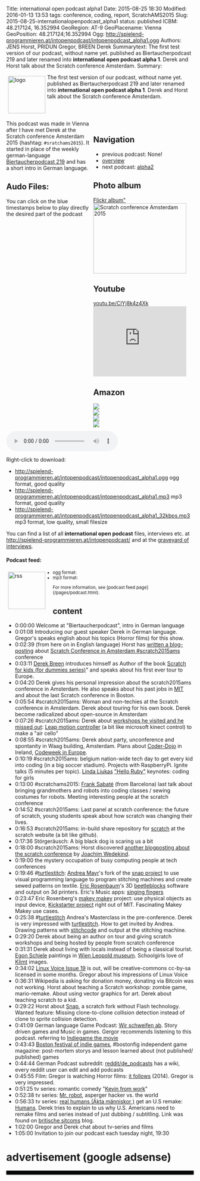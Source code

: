 Title: international open podcast alpha1
Date: 2015-08-25 18:30
Modified: 2016-01-13 13:53
tags: conference, coding, report, ScratchAMS2015
Slug: 2015-08-25-internationalopenpodcast_alpha1
status: published
ICBM: 48.217124, 16.352994
GeoRegion: AT-9
GeoPlacename: Vienna
GeoPosition: 48.217124;16.352994
Ogg: http://spielend-programmieren.at/intopenpodcast/intopenpodcast_alpha1.ogg
Authors: JENS Horst, PRIDUN Gregor, BREEN Derek
Summarytext: The first test version of our podcast, without name yet. published as Biertaucherpodcast 219 and later renamed into **international open podcast alpha 1**. Derek and Horst talk about the Scratch conference Amsterdam.
Summary: <div style="float: left; padding:5px"><img src="/images/international-open-podcast-logo.png" width="100" alt="logo"></div> The first test version of our podcast, without name yet. published as Biertaucherpodcast 219 and later renamed into **international open podcast alpha 1**. Derek and Horst talk about the Scratch conference Amsterdam.<div style="clear:both;"></div>



<div style="font-size:14px;float:right; margin: 5px; padding: 5px; width:260px;">
<h2>Navigation</h2>
<ul>
<li>previous podcast: None!</li>
<li><a href="/category/podcast.html">overview</a></li>
<li>next podcast: <a href="/2015-10-13-internationalopenpodcast_alpha2.html">alpha2</a></li>
</ul>
<h2>Photo album</h2>
<a href="https://flic.kr/s/aHskhARbgd">Flickr album"</a><br>
<a data-flickr-embed="true"  href="https://www.flickr.com/photos/horstjens/albums/72157656796821858" title="Scratch conference Amsterdam 2015"><img src="https://farm6.staticflickr.com/5713/20361984549_e4fec673d9_b.jpg" width="250" height="188" alt="Scratch conference Amsterdam 2015"></a><script async src="//embedr.flickr.com/assets/client-code.js" charset="utf-8"></script>
<h2>Youtube</h2>
<a href="https://youtu.be/zSbeZT1BLLE">youtu.be/ClYj8k4z4Xk</a><br>
<iframe width="250" height="188" src="https://www.youtube.com/embed/ClYj8k4z4Xk" frameborder="0" allowfullscreen></iframe>
<h2>Amazon</h2>
<div><a href="http://www.amazon.de/gp/product/B00IDI30P8/ref=as_li_tl?ie=UTF8&camp=1638&creative=19454&creativeASIN=B00IDI30P8&linkCode=as2&tag=spielendprogr-21"><img border="0" src="http://ws-eu.amazon-adsystem.com/widgets/q?_encoding=UTF8&ASIN=B00IDI30P8&Format=_SL160_&ID=AsinImage&MarketPlace=DE&ServiceVersion=20070822&WS=1&tag=spielendprogr-21" ></a><img src="http://ir-de.amazon-adsystem.com/e/ir?t=spielendprogr-21&l=as2&o=3&a=B00IDI30P8" width="1" height="1" border="0" alt="amazon" style="border:none !important; margin:0px !important;" /><br>
<a href="http://www.amazon.de/gp/product/B00ZEKTJZ8/ref=as_li_tl?ie=UTF8&camp=1638&creative=19454&creativeASIN=B00ZEKTJZ8&linkCode=as2&tag=spielendprogr-21"><img border="0" src="http://ws-eu.amazon-adsystem.com/widgets/q?_encoding=UTF8&ASIN=B00ZEKTJZ8&Format=_SL160_&ID=AsinImage&MarketPlace=DE&ServiceVersion=20070822&WS=1&tag=spielendprogr-21" ></a><img src="http://ir-de.amazon-adsystem.com/e/ir?t=spielendprogr-21&l=as2&o=3&a=B00ZEKTJZ8" width="1" height="1" border="0" alt="amazon" style="border:none !important; margin:0px !important;" /><br>
<a href="http://www.amazon.de/gp/product/1119014875/ref=as_li_tl?ie=UTF8&camp=1638&creative=19454&creativeASIN=1119014875&linkCode=as2&tag=spielendprogr-21"><img border="0" src="http://ws-eu.amazon-adsystem.com/widgets/q?_encoding=UTF8&ASIN=1119014875&Format=_SL160_&ID=AsinImage&MarketPlace=DE&ServiceVersion=20070822&WS=1&tag=spielendprogr-21" ></a><img src="http://ir-de.amazon-adsystem.com/e/ir?t=spielendprogr-21&l=as2&o=3&a=1119014875" width="1" height="1" border="0" alt="amazon" style="border:none !important; margin:0px !important;" /><br>
<a href="http://www.amazon.de/gp/product/1250065003/ref=as_li_tl?ie=UTF8&camp=1638&creative=19454&creativeASIN=1250065003&linkCode=as2&tag=spielendprogr-21"><img border="0" src="http://ws-eu.amazon-adsystem.com/widgets/q?_encoding=UTF8&ASIN=1250065003&Format=_SL160_&ID=AsinImage&MarketPlace=DE&ServiceVersion=20070822&WS=1&tag=spielendprogr-21" ></a><img src="http://ir-de.amazon-adsystem.com/e/ir?t=spielendprogr-21&l=as2&o=3&a=1250065003" width="1" height="1" border="0" alt="amazon" style="border:none !important; margin:0px !important;" />
</div>
</div>


This podcast was made in Vienna after I have met Derek at the Scratch conference Amsterdam 2015 (hashtag: `#sratchams2015`). It started in place of the weekly german-language [Biertaucherpodcast 219](http://biertaucher.at/de:podcast:biertaucher:2015:219) and has a short intro in German language.



## Audo Files:

You can click on the blue timestamps below to play directly the desired part of the podcast

<audio id="netcast" controls="controls">
   <source src="http://spielend-programmieren.at/intopenpodcast/intopenpodcast_alpha1.ogg" type="audio/ogg"/>
   <source src="http://spielend-programmieren.at/intopenpodcast/intopenpodcast_alpha1.mp3" type="audio/mpeg"/>
</audio>
    
Right-click to download:

  * <http://spielend-programmieren.at/intopenpodcast/intopenpodcast_alpha1.ogg> ogg format, good quality
  * <http://spielend-programmieren.at/intopenpodcast/intopenpodcast_alpha1.mp3> mp3 format, good quality
  * <http://spielend-programmieren.at/intopenpodcast/intopenpodcast_alpha1_32kbps.mp3> mp3 format, low quality, small filesize

You can find a list of all **international open podcast** files, interviews etc. at <http://spielend-programmieren.at/intopenpodcast/> and at the [graveyard of interviews](http://internationalopenmagazine.org/2015-08-24-interview_graveyard.html).

#### Podcast feed:
<div style="float:left; padding:5px; margin-right:15px;"><img src="/images/rss.png" alt="rss" width="100"></div>
<small>
<ul>
  <li>ogg format: <http://spielend-programmieren.at/intopenpodcastogg.xml></li>
  <li>mp3 format: <http://spielend-programmieren.at/intopenpodcast.xml></li>
</ul>
For more information, see [podcast feed page](/pages/podcast.html).
</small>


## content

  * <nc-ts>0:00:00</nc-ts> Welcome at "Biertaucherpodcast", intro in German language
  * <nc-ts>0:01:08</nc-ts> Introducing our guest speaker Derek in German language. Gregor's speaks english about his topics (Horror films) for this show.
  * <nc-ts>0:02:39</nc-ts> (from here on in English language) Horst has [written a blog-posting](http://spielend-programmieren.at/blog/20150823_scratch2015ams.html) about [Scratch Conference in Amsterdam #scratch2015ams](http://www.scratch2015ams.org) conference
  * <nc-ts>0:03:11</nc-ts> <a href="https://twitter.com/breenworks">Derek Breen</a> introduces himself as Author of the book <a href="http://www.scratch4kids.com/">Scratch for kids (for dummies series)</a>" and speaks about his first ever tour to Europe.
  * <nc-ts>0:04:20</nc-ts> Derek gives his personal impression about the scratch2015ams conference in Amsterdam. He also speaks about his past jobs in <a href="http://web.mit.edu/">MIT</a> and about the last Scratch conference in Boston.
  * <nc-ts>0:05:54</nc-ts> #scratch2015ams: Woman and non-techies at the Scratch conference in Amsterdam. Derek about touring for his own book. Derek become radicalized about open-source in Amsterdam
  * <nc-ts>0:07:26</nc-ts> #scratch2015ams: Derek about <a href="http://webcolleges.uva.nl/Mediasite/Catalog/Full/a959f2c7295b48e3ae69bfc9a04aec8821">workshops he visited and he missed out</a>: <a href="https://www.leapmotion.com/">Leap motion controller</a> (a bit like microsoft kinect control) to make a "air cello"
  * <nc-ts>0:08:55</nc-ts> #scratch2015ams: Derek about party,  unconference and spontanity in Waag building, Amsterdam. Plans about <a href="https://coderdojo.com/">Coder-Dojo</a> in Ireland, <a href="http://codeweek.eu/">Codeweek in Europe</a>.
  * <nc-ts>0:10:19</nc-ts> #scratch2015ams: belgium nation-wide tech day to get every kid into coding (in a big soccer stadium). Projects with RaspberryPi. Ignite talks (5 minutes per topic). <a href="https://twitter.com/lindaliukas">Linda Liukas</a> <a href="http://www.helloruby.com/">"Hello Ruby"</a> keynotes: coding for girls
  * <nc-ts>0:13:00</nc-ts> #scratchams2015: <a href="https://twitter.com/franksabate">Frank Sabaté</a> (from Barcelona) last talk about bringing grandmothers and robots into coding classes / sewing costumes for robots. Meeting interesting people at the scratch conference
  * <nc-ts>0:14:52</nc-ts> #scratch2015ams: Last panel at scratch conference: the future of scratch, young students speak about how scratch was changing their lives.
  * <nc-ts>0:16:53</nc-ts> #scratch2015ams: in-build share repository for <a href="http://scratch.mit.edu">scratch</a> at the scratch website (a bit like github).
  * <nc-ts>0:17:36</nc-ts> Störgeräusch: A big black dog is scaring us a bit
  * <nc-ts>0:18:00</nc-ts> #scratch2015ams: Horst discovered <a href="http://programmieren.joachim-wedekind.de/2015/08/18/scratch2015ams-meeting-a-community/">another blogposting about the scratch conference</a> by <a href="https://twitter.com/jowede">Joachim Wedekind</a>. 
  * <nc-ts>0:19:00</nc-ts> the mystery occupation of busy computing people at tech conferences
  * <nc-ts>0:19:46</nc-ts> #<a href="http://www.turtlestitch.org/">turtlestitch</a>: <a href="https://www.facebook.com/andrea.mayr.52">Andrea Mayr</a>'s fork of the <a href="http://snap.berkeley.edu/">snap project</a> to use visual programming language to program stitching machines and create sewed patterns on textile. <a href="https://twitter.com/ericrosenbizzle">Eric Rosenbaum</a>'s 3D <a href="http://beetleblocks.com/">beetleblocks</a> software and output on 3d printers. Eric's Music apps: <a href="http://singingfingers.com/">singing fingers</a>
  * <nc-ts>0:23:47</nc-ts> Eric Rosenberg's <a href="http://www.makeymakey.com/">makey makey</a> project: use physical objects as input device, <a href="https://www.kickstarter.com/projects/joylabz/makey-makey-an-invention-kit-for-everyone">Kickstarter project</a> right out of MIT. Fascinating Makey Makey use cases.
  * <nc-ts>0:25:38</nc-ts> #<a href="http://www.turtlestitch.org/">turtlestitch</a> Andrea's Masterclass in the pre-conference. Derek is very impressed with <a href="http://www.turtlestitch.org/">turtlestitch</a>. How to get invited by Andrea. Drawing patterns with <a href="http://www.stitchcode.com/">stitchcode</a> and output at the stitching machine.
  * <nc-ts>0:29:20</nc-ts> Derek about being an author on tour and giving scratch workshops and being hosted by people from scratch conference
  * <nc-ts>0:31:31</nc-ts> Derek about living with locals instead of being a classical tourist. <a href="https://en.wikipedia.org/wiki/Egon_Schiele">Egon Schiele</a> paintings in <a href="http://www.leopoldmuseum.org/en">Wien Leopold museum</a>. Schoolgirls love of <a href="https://en.wikipedia.org/wiki/Gustav_Klimt">Klimt</a> images.
  * <nc-ts>0:34:02</nc-ts> <a href="http://shop.linuxvoice.com/product/issue-19-europe">Linux Voice Issue 19</a> is out, will be creative-commons cc-by-sa licensed in some months. Gregor about his impressions of Linux Voice
  * <nc-ts>0:36:31</nc-ts> Wikipedia is asking for donation money, donating via Bitcoin was not working. Horst about teaching a Scratch workshop: zombie game, mario-remake. About using vector graphics for art. Derek about teaching scratch to a kid.
  * <nc-ts>0:29:22</nc-ts> Horst about <a href="http://snap.berkeley.edu/">Snap</a>, a scratch fork without Flash technology. Wanted feature: Missing clone-to-clone collision detection instead of clone to sprite collision detection.
  * <nc-ts>0:41:09</nc-ts> German language Game Podcast: <a href="http://www.wirschweifenab.de/">Wir schweifen ab</a>. Story driven games and Music in games. Gergor recommends listening to this podcast. referring to <a href="http://buy.indiegamethemovie.com/">Indiegame the movie</a>
  * <nc-ts>0:43:43</nc-ts> <a href="http://bostonfig.com/">Boston festival of indie games</a>, #bostonfig independent game magazine: post-mortem storys and lesson learned about (not published/ published) games
  * <nc-ts>0:44:44</nc-ts> German Podcast subreddit: <a href="https://www.reddit.com/r/de_podcasts/wiki/index">reddit/de_podcasts</a> has a wiki, every reddit user can edit and add podcasts
  * <nc-ts>0:45:55</nc-ts> Film: Gregor is watching Horror films: <a href="https://en.wikipedia.org/wiki/It_Follows">it follows</a> (2014). Gregor is very impressed.
  * <nc-ts>0:51:25</nc-ts> tv series: romantic comedy "<a href="https://en.wikipedia.org/wiki/Kevin_from_Work">Kevin from work</a>"
  * <nc-ts>0:52:38</nc-ts> tv series: <a href="https://en.wikipedia.org/wiki/Mr._Robot_(TV_series)">Mr. robot</a>, asperger hacker vs. the world
  * <nc-ts>0:56:33</nc-ts> tv series: <a href="https://en.wikipedia.org/wiki/Real_Humans">real humans (Äkta människor )</a> get an U.S remake: <a href="https://en.wikipedia.org/wiki/Humans_(TV_series)">Humans</a>. Derek tries to explain to us why U.S. Americans need to remake films and series instead of just dubbing / subtitling. Link was found on <a href="http://www.britcoms.de/">britische sitcoms</a> blog.
  * <nc-ts>1:02:00</nc-ts> Gregor and Derek chat about tv-series and films
  * <nc-ts>1:05:00</nc-ts> Invitation to join our podcast each tuesday night, 19:30


# advertisement (google adsense)

<hr style="border:solid 5px black;">

<script async src="//pagead2.googlesyndication.com/pagead/js/adsbygoogle.js"></script>
<!-- intopenmag-unten -->
<ins class="adsbygoogle"
     style="display:inline-block;width:728px;height:90px"
     data-ad-client="ca-pub-3535173094498375"
     data-ad-slot="7210184316"></ins>
<script>
(adsbygoogle = window.adsbygoogle || []).push({});
</script>

